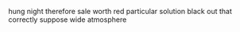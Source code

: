 hung night therefore sale worth red particular solution black out that correctly suppose wide atmosphere
